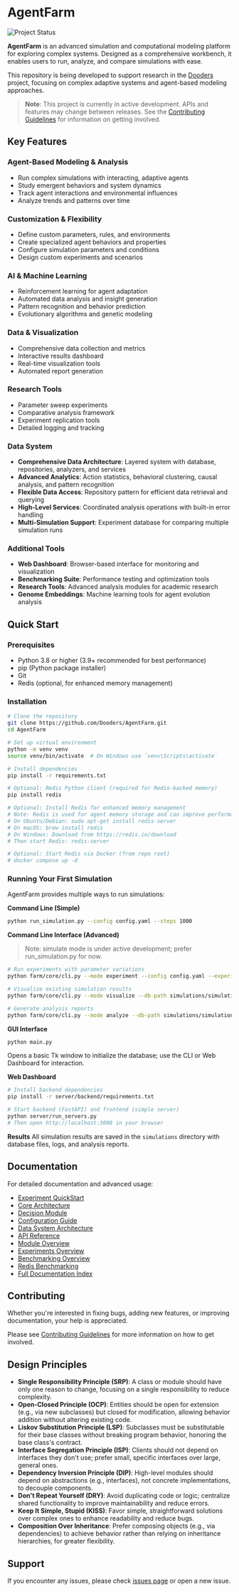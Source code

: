 # AgentFarm

![Project Status](https://img.shields.io/badge/status-in%20development-orange)

**AgentFarm** is an advanced simulation and computational modeling platform for exploring complex systems. Designed as a comprehensive workbench, it enables users to run, analyze, and compare simulations with ease.

This repository is being developed to support research in the [Dooders](https://github.com/Dooders) project, focusing on complex adaptive systems and agent-based modeling approaches.

> **Note**: This project is currently in active development. APIs and features may change between releases. See the [Contributing Guidelines](CONTRIBUTING.md) for information on getting involved.

## Key Features

### Agent-Based Modeling & Analysis
- Run complex simulations with interacting, adaptive agents
- Study emergent behaviors and system dynamics
- Track agent interactions and environmental influences
- Analyze trends and patterns over time

### Customization & Flexibility
- Define custom parameters, rules, and environments
- Create specialized agent behaviors and properties
- Configure simulation parameters and conditions
- Design custom experiments and scenarios

### AI & Machine Learning
- Reinforcement learning for agent adaptation
- Automated data analysis and insight generation
- Pattern recognition and behavior prediction
- Evolutionary algorithms and genetic modeling

### Data & Visualization
- Comprehensive data collection and metrics
- Interactive results dashboard
- Real-time visualization tools
- Automated report generation

### Research Tools
- Parameter sweep experiments
- Comparative analysis framework
- Experiment replication tools
- Detailed logging and tracking

### Data System
- **Comprehensive Data Architecture**: Layered system with database, repositories, analyzers, and services
- **Advanced Analytics**: Action statistics, behavioral clustering, causal analysis, and pattern recognition
- **Flexible Data Access**: Repository pattern for efficient data retrieval and querying
- **High-Level Services**: Coordinated analysis operations with built-in error handling
- **Multi-Simulation Support**: Experiment database for comparing multiple simulation runs

### Additional Tools
- **Web Dashboard**: Browser-based interface for monitoring and visualization
- **Benchmarking Suite**: Performance testing and optimization tools
- **Research Tools**: Advanced analysis modules for academic research
- **Genome Embeddings**: Machine learning tools for agent evolution analysis

## Quick Start

### Prerequisites
- Python 3.8 or higher (3.9+ recommended for best performance)
- pip (Python package installer)
- Git
- Redis (optional, for enhanced memory management)

### Installation

```bash
# Clone the repository
git clone https://github.com/Dooders/AgentFarm.git
cd AgentFarm

# Set up virtual environment
python -m venv venv
source venv/bin/activate  # On Windows use `venv\Scripts\activate`

# Install dependencies
pip install -r requirements.txt

# Optional: Redis Python client (required for Redis-backed memory)
pip install redis

# Optional: Install Redis for enhanced memory management
# Note: Redis is used for agent memory storage and can improve performance
# On Ubuntu/Debian: sudo apt-get install redis-server
# On macOS: brew install redis
# On Windows: Download from https://redis.io/download
# Then start Redis: redis-server

# Optional: Start Redis via Docker (from repo root)
# docker compose up -d
```

### Running Your First Simulation

AgentFarm provides multiple ways to run simulations:

**Command Line (Simple)**
```bash
python run_simulation.py --config config.yaml --steps 1000
```

**Command Line Interface (Advanced)**
> Note: simulate mode is under active development; prefer run_simulation.py for now.
```bash
# Run experiments with parameter variations
python farm/core/cli.py --mode experiment --config config.yaml --experiment-name test --iterations 3

# Visualize existing simulation results
python farm/core/cli.py --mode visualize --db-path simulations/simulation.db

# Generate analysis reports
python farm/core/cli.py --mode analyze --db-path simulations/simulation.db
```

**GUI Interface**
```bash
python main.py
```

Opens a basic Tk window to initialize the database; use the CLI or Web Dashboard for interaction.

**Web Dashboard**
```bash
# Install backend dependencies
pip install -r server/backend/requirements.txt

# Start backend (FastAPI) and frontend (simple server)
python server/run_servers.py
# Then open http://localhost:3000 in your browser
```

**Results**
All simulation results are saved in the `simulations` directory with database files, logs, and analysis reports.

## Documentation

For detailed documentation and advanced usage:
- [Experiment QuickStart](docs/ExperimentQuickStart.md)
- [Core Architecture](docs/core_architecture.md)
- [Decision Module](farm/core/decision/README.md)
- [Configuration Guide](docs/configuration_guide.md)
- [Data System Architecture](docs/data/data_api.md)
- [API Reference](docs/api_reference.md)
- [Module Overview](docs/module_overview.md)
- [Experiments Overview](docs/experiments.md)
- [Benchmarking Overview](benchmarks/README.md)
- [Redis Benchmarking](benchmarks/README_REDIS.md)
- [Full Documentation Index](docs/README.md)

## Contributing

Whether you're interested in fixing bugs, adding new features, or improving documentation, your help is appreciated.

Please see [Contributing Guidelines](CONTRIBUTING.md) for more information on how to get involved.

## Design Principles

- **Single Responsibility Principle (SRP)**: A class or module should have only one reason to change, focusing on a single responsibility to reduce complexity.
- **Open-Closed Principle (OCP)**: Entities should be open for extension (e.g., via new subclasses) but closed for modification, allowing behavior addition without altering existing code.
- **Liskov Substitution Principle (LSP)**: Subclasses must be substitutable for their base classes without breaking program behavior, honoring the base class's contract.
- **Interface Segregation Principle (ISP)**: Clients should not depend on interfaces they don't use; prefer small, specific interfaces over large, general ones.
- **Dependency Inversion Principle (DIP)**: High-level modules should depend on abstractions (e.g., interfaces), not concrete implementations, to decouple components.
- **Don't Repeat Yourself (DRY)**: Avoid duplicating code or logic; centralize shared functionality to improve maintainability and reduce errors.
- **Keep It Simple, Stupid (KISS)**: Favor simple, straightforward solutions over complex ones to enhance readability and reduce bugs.
- **Composition Over Inheritance**: Prefer composing objects (e.g., via dependencies) to achieve behavior rather than relying on inheritance hierarchies, for greater flexibility.

## Support

If you encounter any issues, please check [issues page](https://github.com/Dooders/AgentFarm/issues) or open a new issue.